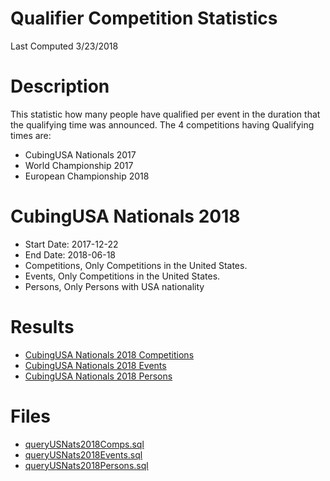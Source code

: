 # **Qualifier Competition Statistics**
Last Computed 3/23/2018 

# Description
This statistic how many people have qualified per event in the duration that the qualifying time was announced.
The 4 competitions having Qualifying times are:
- CubingUSA Nationals 2017
- World Championship 2017
- European Championship 2018

# CubingUSA Nationals 2018
- Start Date: 2017-12-22
- End Date: 2018-06-18
- Competitions, Only Competitions in the United States.
- Events, Only Competitions in the United States.
- Persons, Only Persons with USA nationality

# Results
 - [CubingUSA Nationals 2018 Competitions](https://github.com/Jambrose777/JacobAmbroseWCAStatistics/blob/master/QualifierStats/USNats2018Comps.md) 
 - [CubingUSA Nationals 2018 Events](https://github.com/Jambrose777/JacobAmbroseWCAStatistics/blob/master/QualifierStats/USNats2018Events.md) 
 - [CubingUSA Nationals 2018 Persons](https://github.com/Jambrose777/JacobAmbroseWCAStatistics/blob/master/QualifierStats/USNats2018Persons.md) 
 
 # Files 
 - [queryUSNats2018Comps.sql](https://github.com/Jambrose777/JacobAmbroseWCAStatistics/blob/master/QualifierStats/queryUSNats2018Comps.sql) 
 - [queryUSNats2018Events.sql](https://github.com/Jambrose777/JacobAmbroseWCAStatistics/blob/master/QualifierStats/queryUSNats2018Events.sql) 
 - [queryUSNats2018Persons.sql](https://github.com/Jambrose777/JacobAmbroseWCAStatistics/blob/master/QualifierStats/queryUSNats2018Persons.sql) 
